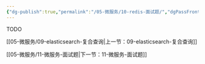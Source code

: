 ```yaml
---
{"dg-publish":true,"permalink":"/05-微服务/10-redis-面试题/","dgPassFrontmatter":true}
---
```




TODO


[[05-微服务/09-elasticsearch-复合查询\|上一节：09-elasticsearch-复合查询]]

[[05-微服务/11-微服务-面试题\|下一节：11-微服务-面试题]]